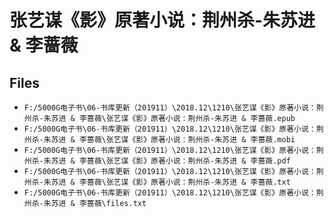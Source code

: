 # 张艺谋《影》原著小说：荆州杀-朱苏进 & 李蔷薇

## Files

- `F:/5000G电子书\06-书库更新（201911）\2018.12\1210\张艺谋《影》原著小说：荆州杀-朱苏进 & 李蔷薇\张艺谋《影》原著小说：荆州杀-朱苏进 & 李蔷薇.epub`
- `F:/5000G电子书\06-书库更新（201911）\2018.12\1210\张艺谋《影》原著小说：荆州杀-朱苏进 & 李蔷薇\张艺谋《影》原著小说：荆州杀-朱苏进 & 李蔷薇.mobi`
- `F:/5000G电子书\06-书库更新（201911）\2018.12\1210\张艺谋《影》原著小说：荆州杀-朱苏进 & 李蔷薇\张艺谋《影》原著小说：荆州杀-朱苏进 & 李蔷薇.pdf`
- `F:/5000G电子书\06-书库更新（201911）\2018.12\1210\张艺谋《影》原著小说：荆州杀-朱苏进 & 李蔷薇\张艺谋《影》原著小说：荆州杀-朱苏进 & 李蔷薇.txt`
- `F:/5000G电子书\06-书库更新（201911）\2018.12\1210\张艺谋《影》原著小说：荆州杀-朱苏进 & 李蔷薇\files.txt`

